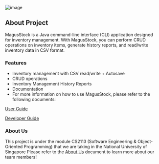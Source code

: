 ![image](https://user-images.githubusercontent.com/7589432/229032917-7767f5fb-09af-4964-bb47-8f548893150c.png)
## About Project

MagusStock is a Java command-line interface (CLI) application designed for inventory management. With MagusStock, you can perform CRUD operations on inventory items, generate history reports, and read/write inventory data in CSV format.


### Features
* Inventory management with CSV read/write + Autosave
* CRUD operations
* Inventory Management History Reports
* Documentation
* For more information on how to use MagusStock, please refer to the following documents:

[User Guide](https://ay2223s2-cs2113-w12-3.github.io/tp/UserGuide.html)

[Developer Guide](https://ay2223s2-cs2113-w12-3.github.io/tp/DeveloperGuide.html)
### About Us
This project is under the module CS2113 (Software Engineering & Object-Oriented Programming) that we are taking in the National University of Singapore
Please refer to the [About Us](AboutUs.md) document to learn more about our team members!
